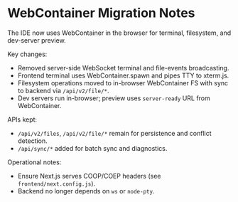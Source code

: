 # WebContainer Migration Notes

The IDE now uses WebContainer in the browser for terminal, filesystem, and dev-server preview.

Key changes:

- Removed server-side WebSocket terminal and file-events broadcasting.
- Frontend terminal uses WebContainer.spawn and pipes TTY to xterm.js.
- Filesystem operations moved to in-browser WebContainer FS with sync to backend via `/api/v2/file/*`.
- Dev servers run in-browser; preview uses `server-ready` URL from WebContainer.

APIs kept:

- `/api/v2/files`, `/api/v2/file/*` remain for persistence and conflict detection.
- `/api/sync/*` added for batch sync and diagnostics.

Operational notes:

- Ensure Next.js serves COOP/COEP headers (see `frontend/next.config.js`).
- Backend no longer depends on `ws` or `node-pty`.

